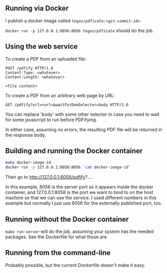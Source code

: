## Running via Docker

I publish a docker image called ```togos/pdficate:<git-commit-id>```.

```docker run -p 127.0.0.1:8056:8056 togos/pdficate``` should do the job.

## Using the web service

To create a PDF from an uploaded file:

```
POST /pdfify HTTP/1.0
Content-Type: <whatever>
Content-Length: <whatever>

<file content>
```

To create a PDF from an arbitrary web page by URL:

```
GET /pdfify?url=<url>&waitForDomSelector=body HTTP/1.0
```

You can replace 'body' with some other selector
in case you need to wait for some javascript to run before PDFifying.

In either case, assuming no errors, the resulting PDF file will be returned in the response body.

## Building and running the Docker container

```sh
make docker-image-id
docker run -p 127.0.0.1:8058:8056 `cat docker-image-id`
```

Then go to http://127.0.0.1:8058/pdfify?....

In this example, 8056 is the server port as it appears inside the docker container,
and 127.0.0.1:8058 is the port we want to bind to on the host machine
so that we can use the service.  I used different numbers in this example
but normally I just use 8056 for the externally published port, too.

## Running without the Docker container

```make run-server``` will do the job, assuming your system has the needed packages.
See the Dockerfile for what those are.

## Running from the command-line

Probably possible, but the current Dockerfile doesn't make it easy.
